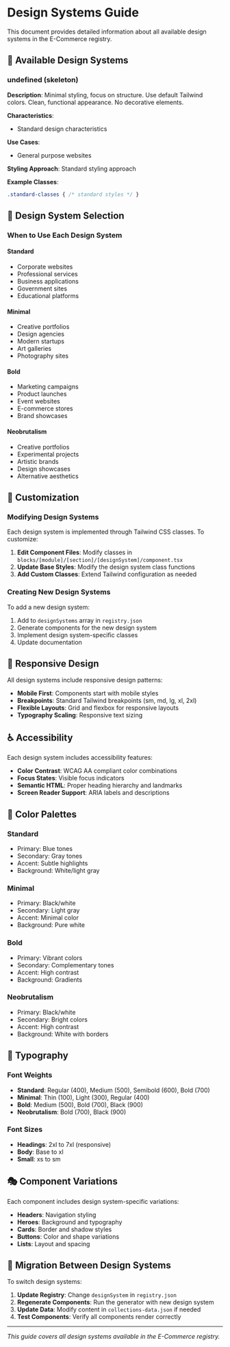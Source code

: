 # Design Systems Guide

This document provides detailed information about all available design systems in the E-Commerce registry.

## 🎨 Available Design Systems


### undefined (skeleton)

**Description**: Minimal styling, focus on structure. Use default Tailwind colors. Clean, functional appearance. No decorative elements.

**Characteristics**:
- Standard design characteristics

**Use Cases**:
- General purpose websites

**Styling Approach**:
Standard styling approach

**Example Classes**:
```css
.standard-classes { /* standard styles */ }
```


## 🎯 Design System Selection

### When to Use Each Design System

#### Standard
- Corporate websites
- Professional services
- Business applications
- Government sites
- Educational platforms

#### Minimal
- Creative portfolios
- Design agencies
- Modern startups
- Art galleries
- Photography sites

#### Bold
- Marketing campaigns
- Product launches
- Event websites
- E-commerce stores
- Brand showcases

#### Neobrutalism
- Creative portfolios
- Experimental projects
- Artistic brands
- Design showcases
- Alternative aesthetics

## 🔧 Customization

### Modifying Design Systems

Each design system is implemented through Tailwind CSS classes. To customize:

1. **Edit Component Files**: Modify classes in `blocks/[module]/[section]/[designSystem]/component.tsx`
2. **Update Base Styles**: Modify the design system class functions
3. **Add Custom Classes**: Extend Tailwind configuration as needed

### Creating New Design Systems

To add a new design system:

1. Add to `designSystems` array in `registry.json`
2. Generate components for the new design system
3. Implement design system-specific classes
4. Update documentation

## 📱 Responsive Design

All design systems include responsive design patterns:

- **Mobile First**: Components start with mobile styles
- **Breakpoints**: Standard Tailwind breakpoints (sm, md, lg, xl, 2xl)
- **Flexible Layouts**: Grid and flexbox for responsive layouts
- **Typography Scaling**: Responsive text sizing

## ♿ Accessibility

Each design system includes accessibility features:

- **Color Contrast**: WCAG AA compliant color combinations
- **Focus States**: Visible focus indicators
- **Semantic HTML**: Proper heading hierarchy and landmarks
- **Screen Reader Support**: ARIA labels and descriptions

## 🎨 Color Palettes

### Standard
- Primary: Blue tones
- Secondary: Gray tones
- Accent: Subtle highlights
- Background: White/light gray

### Minimal
- Primary: Black/white
- Secondary: Light gray
- Accent: Minimal color
- Background: Pure white

### Bold
- Primary: Vibrant colors
- Secondary: Complementary tones
- Accent: High contrast
- Background: Gradients

### Neobrutalism
- Primary: Black/white
- Secondary: Bright colors
- Accent: High contrast
- Background: White with borders

## 📐 Typography

### Font Weights
- **Standard**: Regular (400), Medium (500), Semibold (600), Bold (700)
- **Minimal**: Thin (100), Light (300), Regular (400)
- **Bold**: Medium (500), Bold (700), Black (900)
- **Neobrutalism**: Bold (700), Black (900)

### Font Sizes
- **Headings**: 2xl to 7xl (responsive)
- **Body**: Base to xl
- **Small**: xs to sm

## 🎭 Component Variations

Each component includes design system-specific variations:

- **Headers**: Navigation styling
- **Heroes**: Background and typography
- **Cards**: Border and shadow styles
- **Buttons**: Color and shape variations
- **Lists**: Layout and spacing

## 🔄 Migration Between Design Systems

To switch design systems:

1. **Update Registry**: Change `designSystem` in `registry.json`
2. **Regenerate Components**: Run the generator with new design system
3. **Update Data**: Modify content in `collections-data.json` if needed
4. **Test Components**: Verify all components render correctly

---

*This guide covers all design systems available in the E-Commerce registry.*
